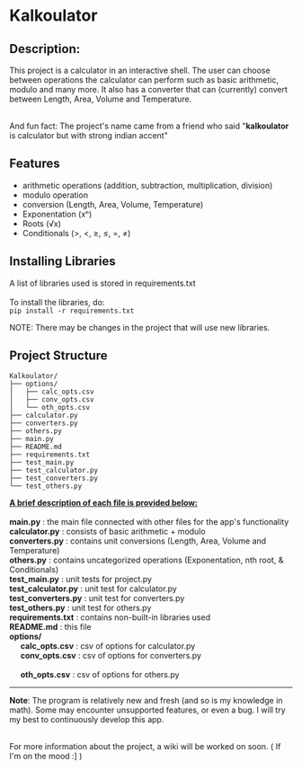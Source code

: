 # **Kalkoulator**

## Description:

This project is a calculator in an interactive shell. The user can choose between operations the calculator can perform such as basic arithmetic, modulo and many more. It also has a converter that can (currently) convert between Length, Area, Volume and Temperature. <br> <br>

And fun fact: The project's name came from a friend who said "**kalkoulator** is calculator but with strong indian accent"

## Features
- arithmetic operations (addition, subtraction, multiplication, division)
- modulo operation
- conversion (Length, Area, Volume, Temperature)
- Exponentation (xⁿ)
- Roots (√x)
- Conditionals (>, <, ≥, ≤, =, ≠)


## Installing Libraries

A list of libraries used is stored in requirements.txt
<br> <br>
To install the libraries, do: <br>
```pip install -r requirements.txt```

NOTE: There may be changes in the project that will use new libraries.


## Project Structure
```
Kalkoulator/
├── options/
│   ├── calc_opts.csv
│   ├── conv_opts.csv
│   └── oth_opts.csv
├── calculator.py
├── converters.py
├── others.py
├── main.py
├── README.md
├── requirements.txt
├── test_main.py
├── test_calculator.py
├── test_converters.py
└── test_others.py
```

**<ins>A brief description of each file is provided below: </ins>** <br>
<br>
**main.py** : the main file connected with other files for the app's functionality <br>
**calculator.py** : consists of basic arithmetic + modulo <br>
**converters.py** : contains unit conversions (Length, Area, Volume and Temperature) <br>
**others.py** : contains uncategorized operations (Exponentation, nth root, & Conditionals) <br>
**test_main.py** : unit tests for project.py <br>
**test_calculator.py** : unit test for calculator.py <br>
**test_converters.py** : unit test for converters.py <br>
**test_others.py** : unit test for others.py <br>
**requirements.txt** : contains non-built-in libraries used <br>
**README.md** : this file <br>
**options/** <br>
&nbsp;&nbsp;&nbsp;&nbsp; **calc_opts.csv** : csv of options for calculator.py <br>
&nbsp;&nbsp;&nbsp;&nbsp; **conv_opts.csv** : csv of options for converters.py <br> <br>
&nbsp;&nbsp;&nbsp;&nbsp; **oth_opts.csv** : csv of options for others.py <br>


<hr>

**Note**: The program is relatively new and fresh (and so is my knowledge in math). Some may encounter unsupported features, or even a bug. I will try my best to continuously develop this app. <br> <br>

For more information about the project, a wiki will be worked on soon. ( If I'm on the mood :] )
